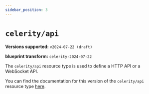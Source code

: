 ```yaml
---
sidebar_position: 3
---
```


# `celerity/api`

**Versions supported:** `v2024-07-22 (draft)`

**blueprint transform:** `celerity-2024-07-22`

The `celerity/api` resource type is used to define a HTTP API or a WebSocket API.

You can find the documentation for this version of the `celerity/api` resource type [here](../../../docs/resources/celerity-api).